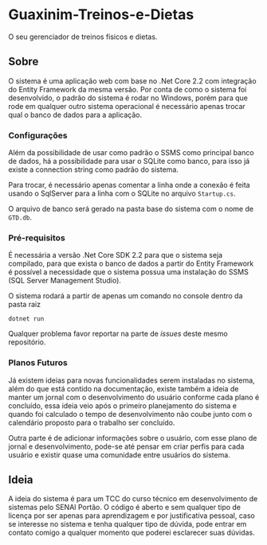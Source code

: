 
# Guaxinim-Treinos-e-Dietas
O seu gerenciador de treinos físicos e dietas.

## Sobre
O sistema é uma aplicação web com base no .Net Core 2.2 com integração do Entity Framework da mesma versão.
Por conta de como o sistema foi desenvolvido, o padrão do sistema é rodar no Windows, porém para que rode em qualquer outro sistema operacional é necessário apenas trocar qual o banco de dados para a aplicação.

### Configurações
Além da possibilidade de usar como padrão o SSMS como principal banco de dados, há a possibilidade para usar o SQLite como banco, para isso já existe a connection string como padrão do sistema.

Para trocar, é necessário apenas comentar a linha onde a conexão é feita usando o SqlServer para a linha com o SQLite no arquivo ``` Startup.cs ```.

O arquivo de banco será gerado na pasta base do sistema com o nome de ``` GTD.db ```.

### Pré-requisitos
É necessária a versão .Net Core SDK 2.2 para que o sistema seja compilado, para que exista o banco de dados a partir do Entity Framework é possível a necessidade que o sistema possua uma instalação do SSMS (SQL Server Management Studio).

O sistema rodará a partir de apenas um comando no console dentro da pasta raiz

```dotnet run```

Qualquer problema favor reportar na parte de _issues_ deste mesmo repositório.

### Planos Futuros
Já existem ideias para novas funcionalidades serem instaladas no sistema, além do que está contido na documentação, existe também a ideia de manter um jornal com o desenvolvimento do usuário conforme cada plano é concluído, essa ideia veio após o primeiro planejamento do sistema e quando foi calculado o tempo de desenvolvimento não coube junto com o calendário proposto para o trabalho ser concluído.

Outra parte é de adicionar informações sobre o usuário, com esse plano de jornal e desenvolvimento, pode-se até pensar em criar perfis para cada usuário e existir quase uma comunidade entre usuários do sistema.
 
## Ideia
A ideia do sistema é para um TCC do curso técnico em desenvolvimento de sistemas pelo SENAI Portão. O código é aberto e sem qualquer tipo de licença por ser apenas para aprendizagem e por justificativa pessoal, caso se interesse no sistema e tenha qualquer tipo de dúvida, pode entrar em contato comigo a qualquer momento que poderei esclarecer suas dúvidas.

